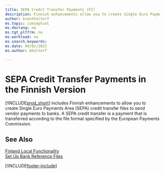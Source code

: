 ```yaml
---
title: SEPA Credit Transfer Payments (FI)
description: Finnish enhancements allow you to create Single Euro Payments Area (SEPA) credit transfer files to send vendor payments to banks.
author: brentholtorf
ms.topic: conceptual
ms.devlang: na
ms.tgt_pltfrm: na
ms.workload: na
ms.search.keywords:
ms.date: 04/01/2021
ms.author: bholtorf

---
```

# SEPA Credit Transfer Payments in the Finnish Version

[!INCLUDE[prod_short](../../includes/prod_short.md)] includes Finnish enhancements to allow you to create Single Euro Payments Area (SEPA) credit transfer files to send vendor payments to banks. A SEPA credit transfer is a payment that is transferred according to the file format specified by the European Payments Commission.  

## See Also

[Finland Local Functionality](finland-local-functionality.md)  
[Set Up Bank Reference Files](how-to-set-up-bank-reference-files.md)  


[!INCLUDE[footer-include](../../includes/footer-banner.md)]
